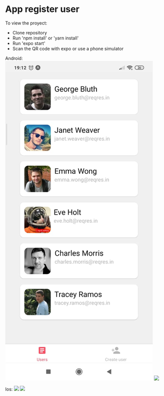 # App register user

To view the proyect:
- Clone repository
- Run 'npm install' or 'yarn install'
- Run 'expo start'
- Scan the QR code with expo or use a phone simulator

Android:
<img src="sources/listAndroid.jpeg">
<img src="images/createAndroid.jpeg">

Ios:
<img src="images/listIos.png">
<img src="images/createIos.png">